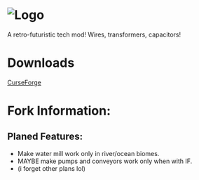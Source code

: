![Logo](https://raw.githubusercontent.com/BluSunrize/ImmersiveEngineering/master/src/main/resources/assets/immersiveengineering/logo.png)
==============

A retro-futuristic tech mod!
Wires, transformers, capacitors!

# Downloads
[CurseForge](https://minecraft.curseforge.com/projects/immersive-engineering/files) 

# Fork Information:
## Planed Features:
 - Make water mill work only in river/ocean biomes.
 - MAYBE make pumps and conveyors work only when with IF.
 - (i forget other plans lol)